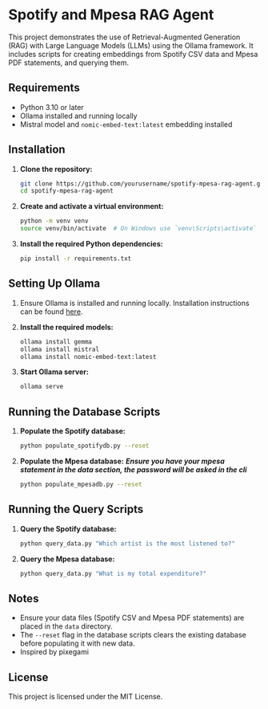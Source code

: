 # Spotify and Mpesa RAG Agent

This project demonstrates the use of Retrieval-Augmented Generation (RAG) with Large Language Models (LLMs) using the Ollama framework. It includes scripts for creating embeddings from Spotify CSV data and Mpesa PDF statements, and querying them.

## Requirements

- Python 3.10 or later
- Ollama installed and running locally
- Mistral model and `nomic-embed-text:latest` embedding installed

## Installation

1. **Clone the repository:**

    ```sh
    git clone https://github.com/yourusername/spotify-mpesa-rag-agent.git
    cd spotify-mpesa-rag-agent
    ```

2. **Create and activate a virtual environment:**

    ```sh
    python -m venv venv
    source venv/bin/activate  # On Windows use `venv\Scripts\activate`
    ```

3. **Install the required Python dependencies:**

    ```sh
    pip install -r requirements.txt
    ```

## Setting Up Ollama

1. Ensure Ollama is installed and running locally. Installation instructions can be found [here](https://ollama.ai/docs/installation).

2. **Install the required models:**

    ```sh
    ollama install gemma
    ollama install mistral
    ollama install nomic-embed-text:latest
    ```

3. **Start Ollama server:**

    ```sh
    ollama serve
    ```

## Running the Database Scripts

1. **Populate the Spotify database:**

    ```sh
    python populate_spotifydb.py --reset
    ```

2. **Populate the Mpesa database:**
***Ensure you have your mpesa statement in the data section, the password will be asked in the cli***
    ```sh
    python populate_mpesadb.py --reset
    ```

## Running the Query Scripts

1. **Query the Spotify database:**

    ```sh
    python query_data.py "Which artist is the most listened to?"
    ```

2. **Query the Mpesa database:**

    ```sh
    python query_data.py "What is my total expenditure?"
    ```

## Notes

- Ensure your data files (Spotify CSV and Mpesa PDF statements) are placed in the `data` directory.
- The `--reset` flag in the database scripts clears the existing database before populating it with new data.
- Inspired by pixegami

## License

This project is licensed under the MIT License.

